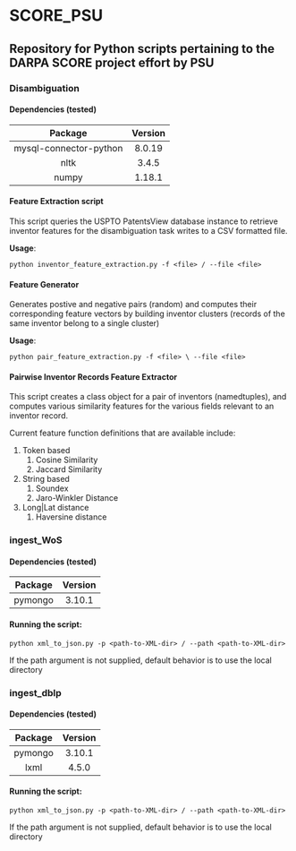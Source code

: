 # SCORE_PSU
## Repository for Python scripts pertaining to the DARPA SCORE project effort by PSU ##

### Disambiguation ###
#### Dependencies (tested) ####
| Package | Version |
| :-------: | :-------: |
| mysql-connector-python | 8.0.19  |
| nltk | 3.4.5 |
| numpy | 1.18.1 |

#### Feature Extraction script ####
This script queries the USPTO PatentsView database instance to retrieve inventor features for the disambiguation task 
writes to a CSV formatted file.

**Usage**:
```commandline
python inventor_feature_extraction.py -f <file> / --file <file>
```

#### Feature Generator ####
Generates postive and negative pairs (random) and computes their corresponding feature vectors by building inventor 
clusters (records of the same inventor belong to a single cluster)

**Usage**:
```commandline
python pair_feature_extraction.py -f <file> \ --file <file>
```

#### Pairwise Inventor Records Feature Extractor ####
This script creates a class object for a pair of inventors (namedtuples), and computes various similarity features
for the various fields relevant to an inventor record.  

Current feature function definitions that are available include:
1. Token based
    1. Cosine Similarity
    2. Jaccard Similarity
2. String based
    1. Soundex
    2. Jaro-Winkler Distance
3. Long|Lat distance
    1. Haversine distance
    
### ingest_WoS ###
#### Dependencies (tested) ####
| Package | Version |
| :-------: | :-------: |
| pymongo | 3.10.1  |


#### Running the script: ####
```
python xml_to_json.py -p <path-to-XML-dir> / --path <path-to-XML-dir>
```

If the path argument is not supplied, default behavior is to use the local directory


### ingest_dblp ###
#### Dependencies (tested) ####
| Package | Version |
| :-------: | :-------: |
| pymongo | 3.10.1  |
| lxml | 4.5.0 |

#### Running the script: ####
```
python xml_to_json.py -p <path-to-XML-dir> / --path <path-to-XML-dir>
```

If the path argument is not supplied, default behavior is to use the local directory

